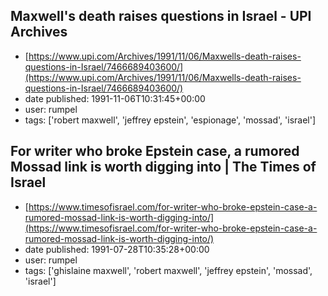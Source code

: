 ## Maxwell's death raises questions in Israel - UPI Archives
 - [https://www.upi.com/Archives/1991/11/06/Maxwells-death-raises-questions-in-Israel/7466689403600/](https://www.upi.com/Archives/1991/11/06/Maxwells-death-raises-questions-in-Israel/7466689403600/)
 - date published: 1991-11-06T10:31:45+00:00
 - user: rumpel
 - tags: ['robert maxwell', 'jeffrey epstein', 'espionage', 'mossad', 'israel']

## For writer who broke Epstein case, a rumored Mossad link is worth digging into | The Times of Israel
 - [https://www.timesofisrael.com/for-writer-who-broke-epstein-case-a-rumored-mossad-link-is-worth-digging-into/](https://www.timesofisrael.com/for-writer-who-broke-epstein-case-a-rumored-mossad-link-is-worth-digging-into/)
 - date published: 1991-07-28T10:35:28+00:00
 - user: rumpel
 - tags: ['ghislaine maxwell', 'robert maxwell', 'jeffrey epstein', 'mossad', 'israel']

